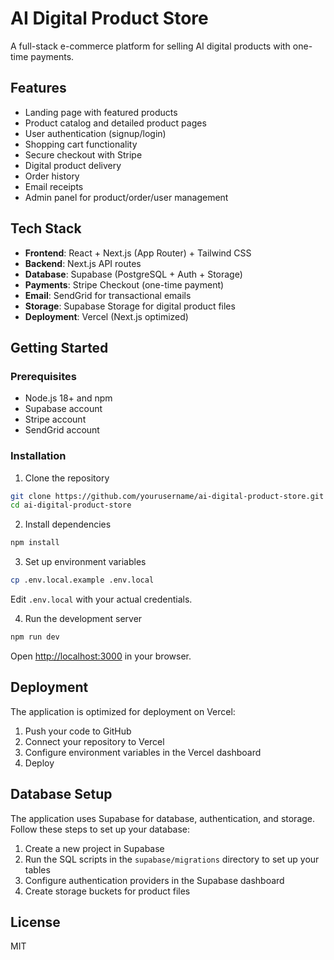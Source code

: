 # AI Digital Product Store

A full-stack e-commerce platform for selling AI digital products with one-time payments.

## Features

- Landing page with featured products
- Product catalog and detailed product pages
- User authentication (signup/login)
- Shopping cart functionality
- Secure checkout with Stripe
- Digital product delivery
- Order history
- Email receipts
- Admin panel for product/order/user management

## Tech Stack

- **Frontend**: React + Next.js (App Router) + Tailwind CSS
- **Backend**: Next.js API routes
- **Database**: Supabase (PostgreSQL + Auth + Storage)
- **Payments**: Stripe Checkout (one-time payment)
- **Email**: SendGrid for transactional emails
- **Storage**: Supabase Storage for digital product files
- **Deployment**: Vercel (Next.js optimized)

## Getting Started

### Prerequisites

- Node.js 18+ and npm
- Supabase account
- Stripe account
- SendGrid account

### Installation

1. Clone the repository

```bash
git clone https://github.com/yourusername/ai-digital-product-store.git
cd ai-digital-product-store
```

2. Install dependencies

```bash
npm install
```

3. Set up environment variables

```bash
cp .env.local.example .env.local
```

Edit `.env.local` with your actual credentials.

4. Run the development server

```bash
npm run dev
```

Open [http://localhost:3000](http://localhost:3000) in your browser.

## Deployment

The application is optimized for deployment on Vercel:

1. Push your code to GitHub
2. Connect your repository to Vercel
3. Configure environment variables in the Vercel dashboard
4. Deploy

## Database Setup

The application uses Supabase for database, authentication, and storage. Follow these steps to set up your database:

1. Create a new project in Supabase
2. Run the SQL scripts in the `supabase/migrations` directory to set up your tables
3. Configure authentication providers in the Supabase dashboard
4. Create storage buckets for product files

## License

MIT